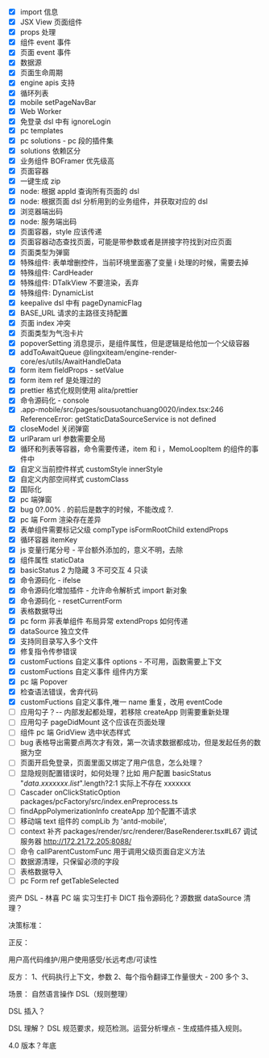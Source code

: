 - [x] import 信息
- [x] JSX View 页面组件
- [x] props 处理
- [x] 组件 event 事件
- [x] 页面 event 事件
- [x] 数据源
- [x] 页面生命周期
- [x] engine apis 支持
- [x] 循环列表
- [x] mobile setPageNavBar
- [x] Web Worker
- [x] 免登录 dsl 中有 ignoreLogin
- [x] pc templates
- [x] pc solutions - pc 段的插件集
- [x] solutions 依赖区分
- [x] 业务组件 BOFramer 优先级高
- [x] 页面容器
- [x] 一键生成 zip
- [x] node: 根据 appId 查询所有页面的 dsl
- [x] node: 根据页面 dsl 分析用到的业务组件，并获取对应的 dsl
- [x] 浏览器端出码
- [x] node: 服务端出码
- [x] 页面容器，style 应该传递
- [x] 页面容器动态查找页面，可能是带参数或者是拼接字符找到对应页面
- [x] 页面类型为弹窗
- [x] 特殊组件: 表单增删控件，当前环境里面塞了变量 i 处理的时候，需要去掉
- [x] 特殊组件: CardHeader
- [x] 特殊组件: DTalkView 不要渲染，丢弃
- [x] 特殊组件: DynamicList
- [x] keepalive dsl 中有 pageDynamicFlag
- [x] BASE_URL 请求的主路径支持配置
- [x] 页面 index 冲突
- [x] 页面类型为气泡卡片
- [x] popoverSetting 消息提示，是组件属性，但是逻辑是给他加一个父级容器
- [x] addToAwaitQueue @lingxiteam/engine-render-core/es/utils/AwaitHandleData
- [x] form item fieldProps - setValue
- [x] form item ref 是处理过的
- [x] prettier 格式化规则使用 alita/prettier
- [x] 命令源码化 - console
- [x] .app-mobile/src/pages/sousuotanchuang0020/index.tsx:246 ReferenceError: getStaticDataSourceService is not defined
- [x] closeModel 关闭弹窗
- [x] urlParam url 参数需要全局
- [x] 循环和列表等容器，命令需要传递，item 和 i ，MemoLoopItem 的组件的事件中
- [x] 自定义当前控件样式 customStyle innerStyle
- [x] 自定义内部空间样式 customClass
- [x] 国际化
- [x] pc 端弹窗
- [x] bug 0?.00% . 的前后是数字的时候，不能改成 ?.
- [x] pc 端 Form 渲染存在差异
- [x] 表单组件需要标记父级 compType isFormRootChild extendProps
- [x] 循环容器 itemKey
- [x] js 变量行尾分号 - 平台额外添加的，意义不明，去除
- [x] 组件属性 staticData
- [x] basicStatus 2 为隐藏 3 不可交互 4 只读
- [x] 命令源码化 - ifelse
- [x] 命令源码化增加插件 - 允许命令解析式 import 新对象
- [x] 命令源码化 - resetCurrentForm
- [x] 表格数据导出
- [x] pc form 非表单组件 布局异常 extendProps 如何传递
- [x] dataSource 独立文件
- [x] 支持同目录写入多个文件
- [x] 修复指令传参错误
- [x] customFuctions 自定义事件 options - 不可用，函数需要上下文
- [x] customFuctions 自定义事件 组件内方案
- [x] pc 端 Popover
- [x] 检查语法错误，舍弃代码
- [x] customFuctions 自定义事件,唯一 name 重复，改用 eventCode
- [ ] 应用勾子？-- 内部发起都处理，若移除 createApp 则需要重新处理
- [ ] 应用勾子 pageDidMount 这个应该在页面处理
- [ ] 组件 pc 端 GridView 选中状态样式
- [ ] bug 表格导出需要点两次才有效，第一次请求数据都成功，但是发起任务的数据为空
- [ ] 页面开启免登录，页面里面又绑定了用户信息，怎么处理？
- [ ] 显隐规则配置错误时，如何处理？比如 用户配置 basicStatus "$data.xxxxxxx.list$".length?2:1 实际上不存在 xxxxxxx
- [ ] Cascader onClickStaticOption packages/pcFactory/src/index.enPreprocess.ts
- [ ] findAppPolymerizationInfo createApp 加个配置不请求
- [ ] 移动端 text 组件的 compLib 为 'antd-mobile',
- [ ] context 补齐 packages/render/src/renderer/BaseRenderer.tsx#L67 调试服务器 http://172.21.72.205:8088/
- [ ] 命令 callParentCustomFunc 用于调用父级页面自定义方法
- [ ] 数据源清理，只保留必须的字段
- [ ] 表格数据导入
- [ ] pc Form ref getTableSelected

资产 DSL - 林喜 PC 端 实习生打卡 DICT 指令源码化？源数据 dataSource 清理？

决策标准：

正反：

用户高代码维护/用户使用感受/长远考虑/可读性

反方： 1、代码执行上下文，参数 2、每个指令翻译工作量很大 - 200 多个 3、

场景： 自然语言操作 DSL（规则整理）

DSL 插入？

DSL 理解？ DSL 规范要求，规范检测。运营分析埋点 - 生成插件插入规则。

4.0 版本？年底
